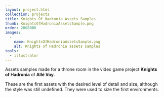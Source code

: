 ```yaml
---
layout: project.html
collection: projects
title: Knights Of Hadronia Assets Samples
thumb: KnightsOfHadroniaAssetsSample.png
order: 2008000
images:
  -
    name: KnightsOfHadroniaAssetsSample.png
    alt: Knights of Hadronia assets samples
tools:
  - illustrator
---
```


Assets samples made for a throne room in the video game project **Knights of Hadronia** of **Allé Voy**.

These are the first assets with the desired level of detail and size, although the style was still undefined. They were used to size the first environments.
